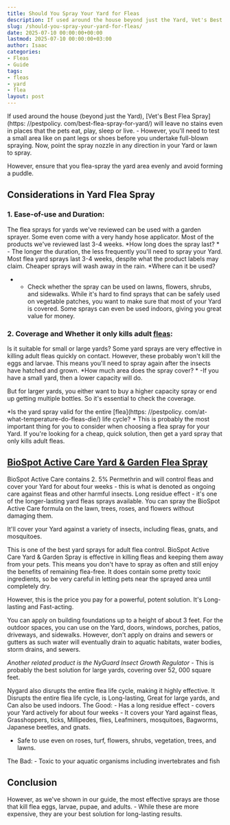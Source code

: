 ```yaml
---
title: Should You Spray Your Yard for Fleas
description: If used around the house beyond just the Yard, Vet's Best Flea Spray will leave no stains even in places that the pets eat, play, sleep or live. - However,...
slug: /should-you-spray-your-yard-for-fleas/
date: 2025-07-10 00:00:00+00:00
lastmod: 2025-07-10 00:00:00+03:00
author: Isaac
categories:
- Fleas
- Guide
tags:
- fleas
- yard
- flea
layout: post
---
```


If used around the house (beyond just the Yard), [Vet's Best Flea Spray](https: //pestpolicy. com/best-flea-spray-for-yard/) will leave no stains even in places that the pets eat, play, sleep or live. - However, you'll need to test a small area like on pant legs or shoes before you undertake full-blown spraying. Now, point the spray nozzle in any direction in your Yard or lawn to spray.

However, ensure that you flea-spray the yard area evenly and avoid forming a puddle.

##  Considerations in Yard Flea Spray

###  1. Ease-of-use and Duration:

The flea sprays for yards we've reviewed can be used with a garden sprayer. Some even come with a very handy hose applicator. Most of the products we've reviewed last 3-4 weeks. *How long does the spray last? * - The longer the duration, the less frequently you'll need to spray your Yard. Most flea yard sprays last 3-4 weeks, despite what the product labels may claim. Cheaper sprays will wash away in the rain. *Where can it be used?

* - Check whether the spray can be used on lawns, flowers, shrubs, and sidewalks. While it's hard to find sprays that can be safely used on vegetable patches, you want to make sure that most of your Yard is covered. Some sprays can even be used indoors, giving you great value for money.

###  2. Coverage and Whether it only kills adult [fleas](https://pestpolicy.com/how-to-treat-fleas-in-the-yard/):

Is it suitable for small or large yards? Some yard sprays are very effective in killing adult fleas quickly on contact. However, these probably won't kill the eggs and larvae. This means you'll need to spray again after the insects have hatched and grown. *How much area does the spray cover? * -If you have a small yard, then a lower capacity will do.

But for larger yards, you either want to buy a higher capacity spray or end up getting multiple bottles. So it's essential to check the coverage.

*Is the yard spray valid for the entire [flea](https: //pestpolicy. com/at-what-temperature-do-fleas-die/) life cycle? * This is probably the most important thing for you to consider when choosing a flea spray for your Yard. If you're looking for a cheap, quick solution, then get a yard spray that only kills adult fleas.

##  [BioSpot Active Care Yard & Garden Flea Spray](https://www.amazon.com/dp/B001R9F4KO/?tag=p-policy-20)

BioSpot Active Care contains 2. 5% Permethrin and will control fleas and cover your Yard for about four weeks - this is what is denoted as ongoing care against fleas and other harmful insects. Long residue effect - it's one of the longer-lasting yard fleas sprays available. You can spray the BioSpot Active Care formula on the lawn, trees, roses, and flowers without damaging them.

It'll cover your Yard against a variety of insects, including fleas, gnats, and mosquitoes.

This is one of the best yard sprays for adult flea control. BioSpot Active Care Yard & Garden Spray is effective in killing fleas and keeping them away from your pets. This means you don't have to spray as often and still enjoy the benefits of remaining flea-free. It does contain some pretty toxic ingredients, so be very careful in letting pets near the sprayed area until completely dry.

However, this is the price you pay for a powerful, potent solution. It's Long-lasting and Fast-acting.

You can apply on building foundations up to a height of about 3 feet. For the outdoor spaces, you can use on the Yard, doors, windows, porches, patios, driveways, and sidewalks. However, don't apply on drains and sewers or gutters as such water will eventually drain to aquatic habitats, water bodies, storm drains, and sewers.

*Another related product is the NyGuard Insect Growth Regulator* - This is probably the best solution for large yards, covering over 52, 000 square feet.

Nygard also disrupts the entire flea life cycle, making it highly effective. It Disrupts the entire flea life cycle, is Long-lasting, Great for large yards, and Can also be used indoors. The Good: - Has a long residue effect - covers your Yard actively for about four weeks - It covers your Yard against fleas, Grasshoppers, ticks, Millipedes, flies, Leafminers, mosquitoes, Bagworms, Japanese beetles, and gnats.

- Safe to use even on roses, turf, flowers, shrubs, vegetation, trees, and lawns.

The Bad: - Toxic to your aquatic organisms including invertebrates and fish

##  Conclusion

However, as we've shown in our guide, the most effective sprays are those that kill flea eggs, larvae, pupae, and adults. - While these are more expensive, they are your best solution for long-lasting results.
